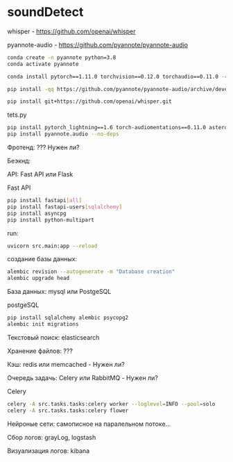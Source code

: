 # soundDetect

whisper - https://github.com/openai/whisper

pyannote-audio - https://github.com/pyannote/pyannote-audio

```bash
conda create -n pyannote python=3.8
conda activate pyannote

conda install pytorch==1.11.0 torchvision==0.12.0 torchaudio==0.11.0 -c pytorch

pip install -qq https://github.com/pyannote/pyannote-audio/archive/develop.zip

pip install git+https://github.com/openai/whisper.git 
```

tets.py

```bash
pip install pytorch_lightning==1.6 torch-audiomentations==0.11.0 asteroid-filterbanks==0.4 pyannote.metrics==3.2 pyannote.pipeline==2.3 speechbrain torchaudio==2.0.0 torch==2.0.0 hmmlearn==0.2.6
pip install pyannote.audio --no-deps
```

Фротенд: ??? Нужен ли?

Беэкнд:

API: Fast API или Flask

Fast API

```bash
pip install fastapi[all]
pip install fastapi-users[sqlalchemy]
pip install asyncpg
pip install python-multipart

```

run:

```bash
uvicorn src.main:app --reload
```

создание базы данных:

```bash
alembic revision --autogenerate -m "Database creation"
alembic upgrade head

```

База данных: mysql или PostgeSQL

postgeSQL

```bash
pip install sqlalchemy alembic psycopg2
alembic init migrations
```

Текстовый поиск: elasticsearch

Хранение файлов: ???

Кэш: redis или memcached  -  Нужен ли?

Очередь задачь: Celery или RabbitMQ - Нужен ли?

Celery

```bash
celery -A src.tasks.tasks:celery worker --loglevel=INFO --pool=solo
celery -A src.tasks.tasks:celery flower
```

Нейроные сети: самописное на паралельном потоке...

Сбор логов: grayLog, logstash

Визуализация логов: kibana
